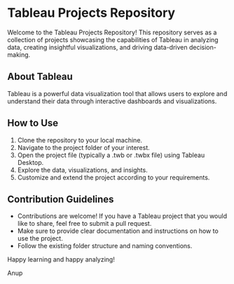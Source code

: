 # Tableau Projects Repository

Welcome to the Tableau Projects Repository! This repository serves as a collection of projects showcasing the capabilities of Tableau in analyzing data, creating insightful visualizations, and driving data-driven decision-making.

## About Tableau

Tableau is a powerful data visualization tool that allows users to explore and understand their data through interactive dashboards and visualizations.

## How to Use

1. Clone the repository to your local machine.
2. Navigate to the project folder of your interest.
3. Open the project file (typically a .twb or .twbx file) using Tableau Desktop.
4. Explore the data, visualizations, and insights.
5. Customize and extend the project according to your requirements.

## Contribution Guidelines

- Contributions are welcome! If you have a Tableau project that you would like to share, feel free to submit a pull request.
- Make sure to provide clear documentation and instructions on how to use the project.
- Follow the existing folder structure and naming conventions.

Happy learning and happy analyzing!

Anup
